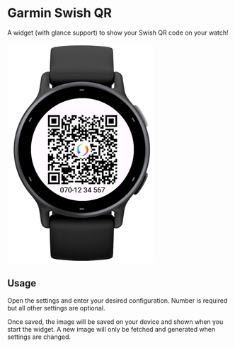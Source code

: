 # Garmin Swish QR

A widget (with glance support) to show your Swish QR code on your watch!

![screenshot](images/vivoactive5.png)

## Usage

Open the settings and enter your desired configuration. Number is required but
all other settings are optional.

Once saved, the image will be saved on your device and shown when you start the
widget. A new image will only be fetched and generated when settings are
changed.

